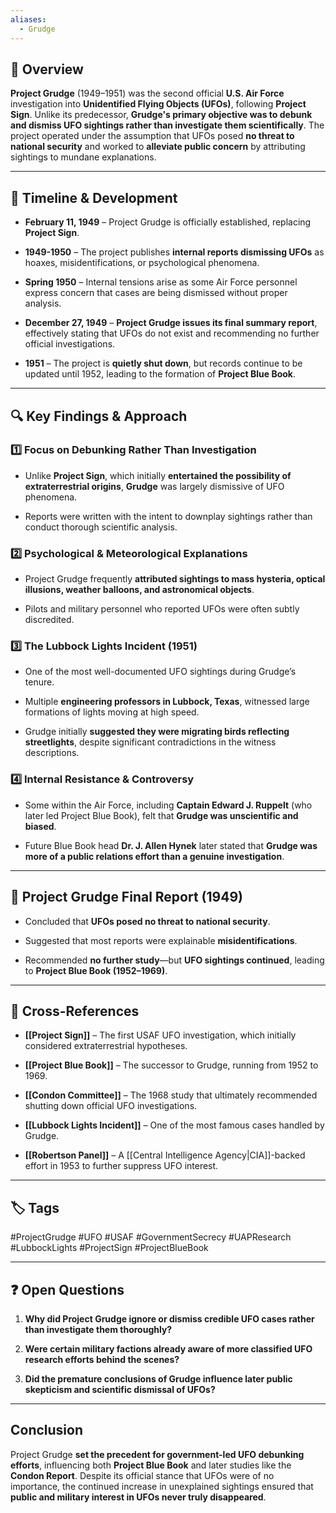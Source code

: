 ```yaml
---
aliases:
  - Grudge
---
```

## **📌 Overview**

**Project Grudge** (1949–1951) was the second official **U.S. Air Force** investigation into **Unidentified Flying Objects (UFOs)**, following **Project Sign**. Unlike its predecessor, **Grudge's primary objective was to debunk and dismiss UFO sightings rather than investigate them scientifically**. The project operated under the assumption that UFOs posed **no threat to national security** and worked to **alleviate public concern** by attributing sightings to mundane explanations.

---

## **📅 Timeline & Development**

- **February 11, 1949** – Project Grudge is officially established, replacing **Project Sign**.
    
- **1949-1950** – The project publishes **internal reports dismissing UFOs** as hoaxes, misidentifications, or psychological phenomena.
    
- **Spring 1950** – Internal tensions arise as some Air Force personnel express concern that cases are being dismissed without proper analysis.
    
- **December 27, 1949** – **Project Grudge issues its final summary report**, effectively stating that UFOs do not exist and recommending no further official investigations.
    
- **1951** – The project is **quietly shut down**, but records continue to be updated until 1952, leading to the formation of **Project Blue Book**.
    

---

## **🔍 Key Findings & Approach**

### **1️⃣ Focus on Debunking Rather Than Investigation**

- Unlike **Project Sign**, which initially **entertained the possibility of extraterrestrial origins**, **Grudge** was largely dismissive of UFO phenomena.
    
- Reports were written with the intent to downplay sightings rather than conduct thorough scientific analysis.
    

### **2️⃣ Psychological & Meteorological Explanations**

- Project Grudge frequently **attributed sightings to mass hysteria, optical illusions, weather balloons, and astronomical objects**.
    
- Pilots and military personnel who reported UFOs were often subtly discredited.
    

### **3️⃣ The Lubbock Lights Incident (1951)**

- One of the most well-documented UFO sightings during Grudge’s tenure.
    
- Multiple **engineering professors in Lubbock, Texas**, witnessed large formations of lights moving at high speed.
    
- Grudge initially **suggested they were migrating birds reflecting streetlights**, despite significant contradictions in the witness descriptions.
    

### **4️⃣ Internal Resistance & Controversy**

- Some within the Air Force, including **Captain Edward J. Ruppelt** (who later led Project Blue Book), felt that **Grudge was unscientific and biased**.
    
- Future Blue Book head **Dr. J. Allen Hynek** later stated that **Grudge was more of a public relations effort than a genuine investigation**.
    

---

## **📜 Project Grudge Final Report (1949)**

- Concluded that **UFOs posed no threat to national security**.
    
- Suggested that most reports were explainable **misidentifications**.
    
- Recommended **no further study**—but **UFO sightings continued**, leading to **Project Blue Book (1952–1969)**.
    

---

## **🔗 Cross-References**

- **[[Project Sign]]** – The first USAF UFO investigation, which initially considered extraterrestrial hypotheses.
    
- **[[Project Blue Book]]** – The successor to Grudge, running from 1952 to 1969.
    
- **[[Condon Committee]]** – The 1968 study that ultimately recommended shutting down official UFO investigations.
    
- **[[Lubbock Lights Incident]]** – One of the most famous cases handled by Grudge.
    
- **[[Robertson Panel]]** – A [[Central Intelligence Agency|CIA]]-backed effort in 1953 to further suppress UFO interest.
    

---

## **🏷 Tags**

#ProjectGrudge #UFO #USAF #GovernmentSecrecy #UAPResearch #LubbockLights #ProjectSign #ProjectBlueBook

---

## **❓ Open Questions**

1. **Why did Project Grudge ignore or dismiss credible UFO cases rather than investigate them thoroughly?**
    
2. **Were certain military factions already aware of more classified UFO research efforts behind the scenes?**
    
3. **Did the premature conclusions of Grudge influence later public skepticism and scientific dismissal of UFOs?**
    

---

## **Conclusion**

Project Grudge **set the precedent for government-led UFO debunking efforts**, influencing both **Project Blue Book** and later studies like the **Condon Report**. Despite its official stance that UFOs were of no importance, the continued increase in unexplained sightings ensured that **public and military interest in UFOs never truly disappeared**.
